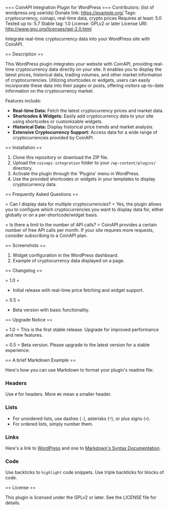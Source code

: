 === CoinAPI Integration Plugin for WordPress ===
Contributors: (list of wordpress.org userids)
Donate link: https://example.org/
Tags: cryptocurrency, coinapi, real-time data, crypto prices
Requires at least: 5.0
Tested up to: 5.7
Stable tag: 1.0
License: GPLv2 or later
License URI: http://www.gnu.org/licenses/gpl-2.0.html

Integrate real-time cryptocurrency data into your WordPress site with CoinAPI.

== Description ==

This WordPress plugin integrates your website with CoinAPI, providing real-time cryptocurrency data directly on your site. It enables you to display the latest prices, historical data, trading volumes, and other market information of cryptocurrencies. Utilizing shortcodes or widgets, users can easily incorporate these data into their pages or posts, offering visitors up-to-date information on the cryptocurrency market.

Features include:

- **Real-time Data:** Fetch the latest cryptocurrency prices and market data.
- **Shortcodes & Widgets:** Easily add cryptocurrency data to your site using shortcodes or customizable widgets.
- **Historical Data:** Display historical price trends and market analysis.
- **Extensive Cryptocurrency Support:** Access data for a wide range of cryptocurrencies provided by CoinAPI.

== Installation ==

1. Clone this repository or download the ZIP file.
2. Upload the `coinapi-integration` folder to your `/wp-content/plugins/` directory.
3. Activate the plugin through the 'Plugins' menu in WordPress.
4. Use the provided shortcodes or widgets in your templates to display cryptocurrency data.

== Frequently Asked Questions ==

= Can I display data for multiple cryptocurrencies? =
Yes, the plugin allows you to configure which cryptocurrencies you want to display data for, either globally or on a per-shortcode/widget basis.

= Is there a limit to the number of API calls? =
CoinAPI provides a certain number of free API calls per month. If your site requires more requests, consider subscribing to a CoinAPI plan.

== Screenshots ==

1. Widget configuration in the WordPress dashboard.
2. Example of cryptocurrency data displayed on a page.

== Changelog ==

= 1.0 =
- Initial release with real-time price fetching and widget support.

= 0.5 =
- Beta version with basic functionality.

== Upgrade Notice ==

= 1.0 =
This is the first stable release. Upgrade for improved performance and new features.

= 0.5 =
Beta version. Please upgrade to the latest version for a stable experience.

== A brief Markdown Example ==

Here's how you can use Markdown to format your plugin's readme file:

### Headers

Use `#` for headers. More `#`s mean a smaller header.

### Lists

- For unordered lists, use dashes (`-`), asterisks (`*`), or plus signs (`+`).
- For ordered lists, simply number them.

### Links

Here's a link to [WordPress](http://wordpress.org/ "Your favorite software") and one to [Markdown's Syntax Documentation](http://daringfireball.net/projects/markdown/syntax "Markdown is what the parser uses to process much of the readme file").

### Code

Use backticks to `highlight` code snippets. Use triple backticks for blocks of code.

== License ==

This plugin is licensed under the GPLv2 or later. See the LICENSE file for details.
